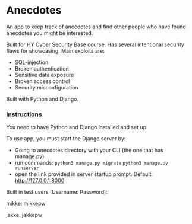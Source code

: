 # Anecdotes

An app to keep track of anecdotes and find other people who have found anecdotes you might be interested.

Built for HY Cyber Security Base course. Has several intentional security flaws for showcasing. Main exploits are:
- SQL-injection
- Broken authentication
- Sensitive data exposure
- Broken access control
- Security misconfiguration

Built with Python and Django.

### Instructions

You need to have Python and Django installed and set up.

To use app, you must start the Django server by:
- Going to anecdotes directory with your CLI (the one that has manage.py)
- run commands: 
``` python3 manage.py migrate ```
``` python3 manage.py runserver ```
- open the link provided in server startup prompt. Default: http://127.0.0.1:8000

Built in test users (Username: Password):

mikke: mikkepw

jakke: jakkepw
